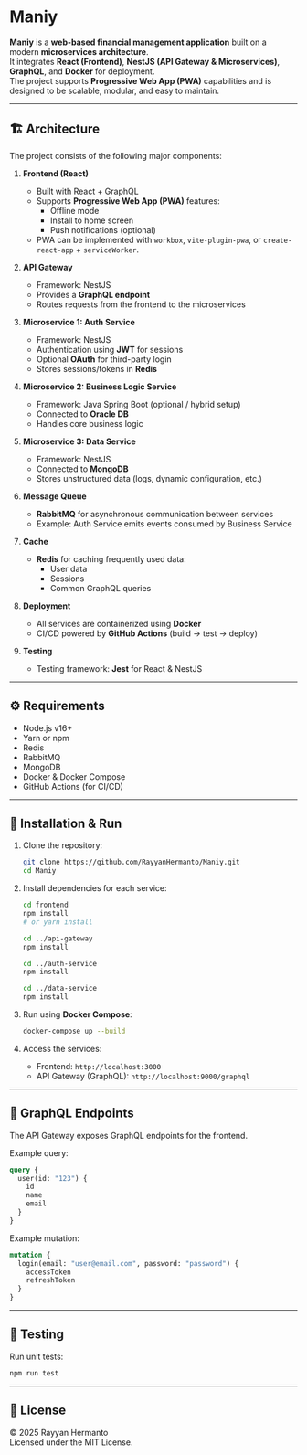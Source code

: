 # Maniy

**Maniy** is a **web-based financial management application** built on a modern **microservices architecture**.  
It integrates **React (Frontend)**, **NestJS (API Gateway & Microservices)**, **GraphQL**, and **Docker** for deployment.  
The project supports **Progressive Web App (PWA)** capabilities and is designed to be scalable, modular, and easy to maintain.  

---

## 🏗️ Architecture

The project consists of the following major components:

1. **Frontend (React)**
   - Built with React + GraphQL  
   - Supports **Progressive Web App (PWA)** features:
     - Offline mode  
     - Install to home screen  
     - Push notifications (optional)  
   - PWA can be implemented with `workbox`, `vite-plugin-pwa`, or `create-react-app` + `serviceWorker`.  

2. **API Gateway**
   - Framework: NestJS  
   - Provides a **GraphQL endpoint**  
   - Routes requests from the frontend to the microservices  

3. **Microservice 1: Auth Service**
   - Framework: NestJS  
   - Authentication using **JWT** for sessions  
   - Optional **OAuth** for third-party login  
   - Stores sessions/tokens in **Redis**  

4. **Microservice 2: Business Logic Service**
   - Framework: Java Spring Boot (optional / hybrid setup)  
   - Connected to **Oracle DB**  
   - Handles core business logic  

5. **Microservice 3: Data Service**
   - Framework: NestJS  
   - Connected to **MongoDB**  
   - Stores unstructured data (logs, dynamic configuration, etc.)  

6. **Message Queue**
   - **RabbitMQ** for asynchronous communication between services  
   - Example: Auth Service emits events consumed by Business Service  

7. **Cache**
   - **Redis** for caching frequently used data:  
     - User data  
     - Sessions  
     - Common GraphQL queries  

8. **Deployment**
   - All services are containerized using **Docker**  
   - CI/CD powered by **GitHub Actions** (build → test → deploy)  

9. **Testing**
   - Testing framework: **Jest** for React & NestJS  

---

## ⚙️ Requirements

- Node.js v16+  
- Yarn or npm  
- Redis  
- RabbitMQ  
- MongoDB  
- Docker & Docker Compose  
- GitHub Actions (for CI/CD)  

---

## 🚀 Installation & Run

1. Clone the repository:

   ```bash
   git clone https://github.com/RayyanHermanto/Maniy.git
   cd Maniy
   ```

2. Install dependencies for each service:

   ```bash
   cd frontend
   npm install
   # or yarn install

   cd ../api-gateway
   npm install

   cd ../auth-service
   npm install

   cd ../data-service
   npm install
   ```

3. Run using **Docker Compose**:

   ```bash
   docker-compose up --build
   ```

4. Access the services:  
   - Frontend: `http://localhost:3000`  
   - API Gateway (GraphQL): `http://localhost:9000/graphql`  

---

## 📡 GraphQL Endpoints

The API Gateway exposes GraphQL endpoints for the frontend.  

Example query:

```graphql
query {
  user(id: "123") {
    id
    name
    email
  }
}
```

Example mutation:

```graphql
mutation {
  login(email: "user@email.com", password: "password") {
    accessToken
    refreshToken
  }
}
```

---

## 🧪 Testing

Run unit tests:

```bash
npm run test
```

---

## 📄 License

© 2025 Rayyan Hermanto  
Licensed under the MIT License.
